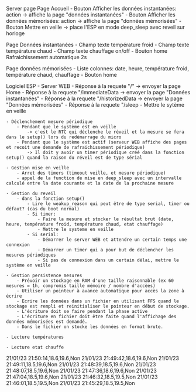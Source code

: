 Server page
Page Accueil
    - Bouton Afficher les données instantanées: action -> affiche la page "données instantanées"
    - Bouton Afficher les données mémorisées: action -> affiche la page "données mémorisées"
    - Bouton Mettre en veille -> place l'ESP en mode deep_sleep avec reveil sur horloge

Page Données instantanées
    - Champ texte température froid
    - Champ texte température chaud
    - Champ texte chauffage on/off
    - Bouton home
    Rafraichissement automatique 2s

Page données mémorisées
    - Liste colonnes: date, heure, température froid, température chaud, chauffage
    - Bouton home 


Logiciel ESP 
    - Server WEB
        - Réponse à la requete "/"
            -> envoyer la page Home
        - Réponse à la requete "/immediateData
            -> envoyer la page "Données instantanées"
        - Réponse à la requete "/historizedData
            -> envoyer la page "Données mémorisées"
        - Réponse à la requete "/sleep
            - Mettre le sytème en veille

    - Déclenchement mesure périodique
        - Pendant que le système est en veille
            -> c'est le RTC qui déclenche le réveil et la mesure se fera dans le setup() lors du redémarrage du micro
        - Pendant que le système est actif (serveur WEB affiche des pages et recoit une demande de rafraichissement périodique)
            -> Il doit y avoir un timer périodique créé dans la fonction setup() quand la raison du réveil est de type sérial

    - Gestion mise en veille
        - Arret des timers (timeout veille, et mesure périodique)
        - appel de la function de mise en deep_sleep avec un intervalle calculé entre la date courante et la date de la prochaine mesure

    - Gestion du reveil
        - dans la fonction setup()
            - Lire le weakup_reason qui peut être de type serial, timer ou défaut? (cas du boot normal)
            - Si timer:
                - Faire la mesure et stocker le résultat brut (date, heure, température froid, température chaud, etat chauffage)
                - Mettre le systeme en veille
            - Si serial:
                - Démarrer le server WEB et attendre un certain temps une connexion
                - Démarrer un timer qui a pour but de déclencher les mesures périodiques
                - Si pas de connexion dans un certain délai, mettre le système en veille

    - Gestion persistence mesures
        - Prévoir un stockage en RAM d'une taille raisonnable (ex 60 mesures = 1h, compromis taille mémoire / nombre d'accèes)
        - Utiliser un pointeur à avance automatique pour accès la zone à écrire
        - Ecrire les données dans un fichier en utilisant FFS quand le stockage est rempli et reinitialiser le pointeur en début de stockage.
        - L'écriture doit se faire pendant la phase active
        - L'écriture en fichier doit être faite quand l'affichage des données mémorisées est demandé.
        - Dans le fichier on stocke les données en format brute.

    - Lecture températures

    - Lecture etat chauffe


21/01/23 21:50:14,18.6,19.6,Non
21/01/23 21:49:42,18.6,19.6,Non
21/01/23 21:49:11,18.5,19.6,Non
21/01/23 21:48:39,18.5,19.6,Non
21/01/23 21:48:07,18.5,19.6,Non
21/01/23 21:47:36,18.6,19.6,Non
21/01/23 21:47:04,18.5,19.6,Non
21/01/23 21:46:32,18.5,19.5,Non
21/01/23 21:46:01,18.5,19.5,Non
21/01/23 21:45:29,18.5,19.5,Non

